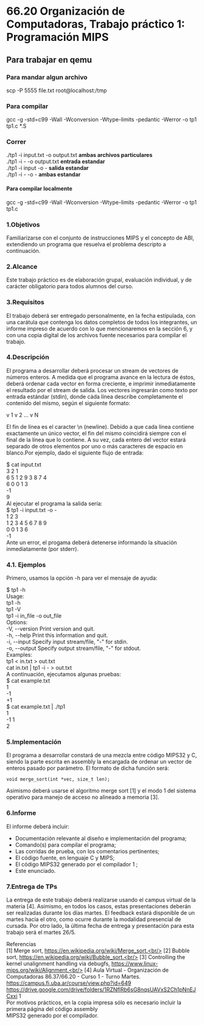 # 66.20 Organización de Computadoras, Trabajo práctico 1: Programación MIPS

## Para trabajar en qemu
### Para mandar algun archivo
scp -P 5555 file.txt root@localhost:/tmp
### Para compilar
gcc -g -std=c99 -Wall -Wconversion -Wtype-limits -pedantic -Werror -o tp1 tp1.c *.S
### Correr
./tp1 -i input.txt -o output.txt **ambas archivos particulares**<br/>
./tp1 -i - -o output.txt **entrada estandar**<br/>
./tp1 -i input -o - **salida estandar**<br/>
./tp1 -i - -o - **ambas estandar**<br/>
#### Para compilar localmente
gcc -g -std=c99 -Wall -Wconversion -Wtype-limits -pedantic -Werror -o tp1 tp1.c



### 1.Objetivos
Familiarizarse con el conjunto de instrucciones MIPS y el concepto de ABI, extendiendo un
programa que resuelva el problema descripto a continuación.

### 2.Alcance
Este trabajo práctico es de elaboración grupal, evaluación individual, y de carácter obligatorio
para todos alumnos del curso.

### 3.Requisitos
El trabajo deberá ser entregado personalmente, en la fecha estipulada, con una carátula que
contenga los datos completos de todos los integrantes, un informe impreso de acuerdo con lo que
mencionaremos en la sección 6, y con una copia digital de los archivos fuente necesarios para
compilar el trabajo.

### 4.Descripción
El programa a desarrollar deberá procesar un stream de vectores de números enteros. A
medida que el programa avance en la lectura de éstos, deberá ordenar cada vector en forma
creciente, e imprimir inmediatamente el resultado por el stream de salida.
Los vectores ingresarán como texto por entrada estándar (stdin), donde cáda lı́nea describe
completamente el contenido del mismo, según el siguiente formato:

v 1 v 2 ... v N

El fin de lı́nea es el caracter \n (newline). Debido a que cada lı́nea contiene exactamente
un único vector, el fin del mismo coincidirá siempre con el final de la lı́nea que lo contiene. A
su vez, cada entero del vector estará separado de otros elementos por uno o más caracteres de
espacio en blanco.Por ejemplo, dado el siguiente flujo de entrada:

$ cat input.txt<br/>
3 2 1<br/>
6 5 1 2 9 3 8 7 4<br/>
6 0 0 1 3<br/>
-1<br/>
9<br/>
Al ejecutar el programa la salida serı́a:<br/>
$ tp1 -i input.txt -o -<br/>
1 2 3<br/>
1 2 3 4 5 6 7 8 9<br/>
0 0 1 3 6<br/>
-1<br/>
Ante un error, el progama deberá detenerse informando la situación inmediatamente (por
stderr).
### 4.1. Ejemplos

Primero, usamos la opción -h para ver el mensaje de ayuda:

$ tp1 -h<br/>
Usage:<br/>
tp1 -h<br/>
tp1 -V<br/>
tp1 -i in_file -o out_file<br/>
Options:<br/>
-V, --version	Print version and quit.<br/>
-h, --help	Print this information and quit.<br/>
-i, --input	Specify input stream/file, "-" for stdin.<br/>
-o, --output	Specify output stream/file, "-" for stdout.<br/>
Examples:<br/>
tp1 < in.txt > out.txt<br/>
cat in.txt | tp1 -i - > out.txt<br/>
A continuación, ejecutamos algunas pruebas:<br/>
$ cat example.txt<br/>
1<br/>
-1<br/>
+1<br/>
$ cat example.txt | ./tp1<br/>
1<br/>
-1 1<br/>
2<br/>

### 5.Implementación

El programa a desarrollar constará de una mezcla entre código MIPS32 y C, siendo la parte
escrita en assembly la encargada de ordenar un vector de enteros pasado por parámetro. El
formato de dicha función será:

`void merge_sort(int *vec, size_t len);`

Asimismo deberá usarse el algoritmo merge sort [1] y el modo 1 del sistema operativo para
manejo de acceso no alineado a memoria [3].

### 6.Informe

El informe deberá incluir:
* Documentación relevante al diseño e implementación del programa;
* Comando(s) para compilar el programa;
* Las corridas de prueba, con los comentarios pertinentes;
* El código fuente, en lenguaje C y MIPS;
* El código MIPS32 generado por el compilador 1 ;
* Este enunciado.

### 7.Entrega de TPs

La entrega de este trabajo deberá realizarse usando el campus virtual de la materia [4].
Asimismo, en todos los casos, estas presentaciones deberán ser realizadas durante los dı́as martes.
El feedback estará disponible de un martes hacia el otro, como ocurre durante la modalidad
presencial de cursada.
Por otro lado, la última fecha de entrega y presentación para esta trabajo será el martes
26/5.


Referencias<br/>
[1] Merge sort, https://en.wikipedia.org/wiki/Merge_sort.<br/>
[2] Bubble sort, https://en.wikipedia.org/wiki/Bubble_sort.<br/>
[3] Controlling the kernel unalignment handling via debugfs,
https://www.linux-mips.org/wiki/Alignment.<br/>
[4] Aula Virtual - Organización de Computadoras 86.37/66.20 - Curso 1 - Turno Martes.
https://campus.fi.uba.ar/course/view.php?id=649<br/>
https://drive.google.com/drive/folders/1RZNflRb6sG8nqsUAVxS2Ch1pNnEJCxxi
1<br/>
Por motivos prácticos, en la copia impresa sólo es necesario incluir la primera página del código assembly<br/>
MIPS32 generado por el compilador.
